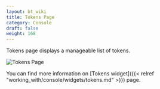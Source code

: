 ```yaml
---
layout: bt_wiki
title: Tokens Page
category: Console
draft: false
weight: 168
---
```


Tokens page displays a manageable list of tokens.

![Tokens Page]( /images/ui/pages/tokens-page.png )

You can find more information on [Tokens widget]({{< relref "working_with/console/widgets/tokens.md" >}}) page.

